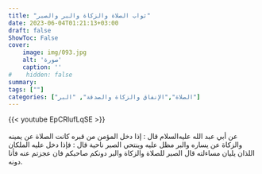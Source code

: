 ```yaml
---
title: "ثواب الصلاة والزكاة والبر والصبر"
date: 2023-06-04T01:21:13+03:00
draft: false
ShowToc: False
cover:
    image: img/093.jpg
    alt: 'صورة'
    caption: ''
#    hidden: false
summary: 
tags: [""]
categories: ["الصلاة","الإنفاق والزكاة والصدقة", "البر"]
---
```

{{< youtube EpCRlufLqSE >}}  
 <br>
عن أبي عبد الله عليه‌السلام قال :
إذا دخل المؤمن من قبره كانت الصلاة عن يمينه والزكاة عن يساره والبر
مظل عليه وينتحي الصبر ناحية قال : فإذا دخل عليه الملكان اللذان يليان
مساءلته قال الصبر للصلاة والزكاة والبر دونكم صاحبكم فان عجزتم عنه
فأنا دونه.


